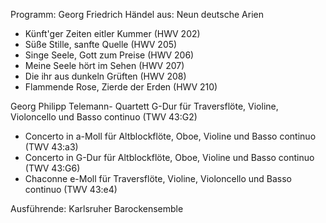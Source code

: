 Programm:
Georg Friedrich Händel aus: Neun deutsche Arien
*  Künft'ger Zeiten eitler Kummer (HWV 202)
*  Süße Stille, sanfte Quelle (HWV 205)
*  Singe Seele, Gott zum Preise (HWV 206)
*  Meine Seele hört im Sehen (HWV 207)
*  Die ihr aus dunkeln Grüften (HWV 208)
*  Flammende Rose, Zierde der Erden (HWV 210)

Georg Philipp Telemann- Quartett G-Dur für Traversflöte, Violine, Violoncello und Basso continuo (TWV 43:G2)
*  Concerto in a-Moll für Altblockflöte, Oboe, Violine und Basso continuo (TWV 43:a3)
*  Concerto in G-Dur für Altblockflöte, Oboe, Violine und Basso continuo (TWV 43:G6)
*  Chaconne e-Moll für Traversflöte, Violine, Violoncello und Basso continuo (TWV 43:e4)

Ausführende: Karlsruher Barockensemble
